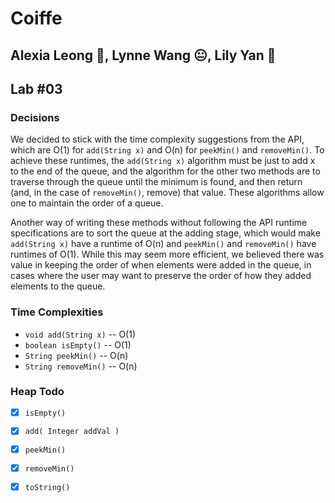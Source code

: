 # Coiffe
## Alexia Leong :dancer:, Lynne Wang :neutral_face:, Lily Yan :tennis:
## Lab #03

### Decisions
We decided to stick with the time complexity suggestions from the API, which are O(1) for `add(String x)` and O(n) for `peekMin()` and `removeMin()`. To achieve these runtimes, the `add(String x)` algorithm must be just to add x to the end of the queue, and the algorithm for the other two methods are to traverse through the queue until the minimum is found, and then return (and, in the case of `removeMin()`, remove) that value. These algorithms allow one to maintain the order of a queue.

Another way of writing these methods without following the API runtime specifications are to sort the queue at the adding stage, which would make `add(String x)` have a runtime of O(n) and `peekMin()` and `removeMin()` have runtimes of O(1). While this may seem more efficient, we believed there was value in keeping the order of when elements were added in the queue, in cases where the user may want to preserve the order of how they added elements to the queue. 

### Time Complexities
* `void add(String x)` -- O(1)
* `boolean isEmpty()` -- O(1)
* `String peekMin()` -- O(n)
* `String removeMin()` -- O(n)

### Heap Todo
- [x] `isEmpty()`
- [x] `add( Integer addVal )`
- [x] `peekMin()`
- [x] `removeMin()`
- [x] `toString()`

